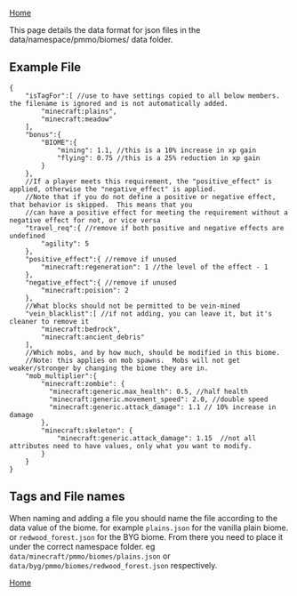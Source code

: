[Home](../home.md)

This page details the data format for json files in the data/namespace/pmmo/biomes/ data folder.

## Example File
```json5
{
    "isTagFor":[ //use to have settings copied to all below members. the filename is ignored and is not automatically added.
        "minecraft:plains",
        "minecraft:meadow"
    ],
    "bonus":{
        "BIOME":{
            "mining": 1.1, //this is a 10% increase in xp gain
            "flying": 0.75 //this is a 25% reduction in xp gain
        }
    },
    //If a player meets this requirement, the "positive_effect" is applied, otherwise the "negative_effect" is applied.
    //Note that if you do not define a positive or negative effect, that behavior is skipped.  This means that you
    //can have a positive effect for meeting the requirement without a negative effect for not, or vice versa
    "travel_req":{ //remove if both positive and negative effects are undefined
        "agility": 5
    },
    "positive_effect":{ //remove if unused
        "minecraft:regeneration": 1 //the level of the effect - 1
    },
    "negative_effect":{ //remove if unused
        "minecraft:poision": 2
    },
    //What blocks should not be permitted to be vein-mined
    "vein_blacklist":[ //if not adding, you can leave it, but it's cleaner to remove it
        "minecraft:bedrock",
        "minecraft:ancient_debris"
    ],
    //Which mobs, and by how much, should be modified in this biome. 
    //Note: this applies on mob spawns.  Mobs will not get weaker/stronger by changing the biome they are in.
    "mob_multiplier":{
        "minecraft:zombie": {
          "minecraft:generic.max_health": 0.5, //half health
          "minecraft:generic.movement_speed": 2.0, //double speed
          "minecraft:generic.attack_damage": 1.1 // 10% increase in damage
        },
        "minecraft:skeleton": {
            "minecraft:generic.attack_damage": 1.15  //not all attributes need to have values, only what you want to modify.
        }
    }
}
```

## Tags and File names
When naming and adding a file you should name the file according to the data value of the biome. for example `plains.json` for the vanilla plain biome. or `redwood_forest.json` for the BYG biome. From there you need to place it under the correct namespace folder. eg `data/minecraft/pmmo/biomes/plains.json` or `data/byg/pmmo/biomes/redwood_forest.json` respectively.

[Home](../home.md)